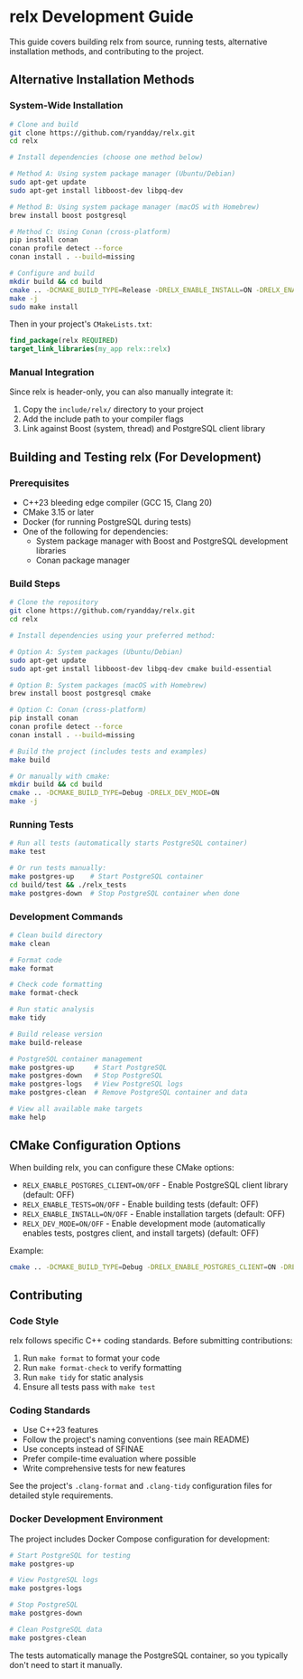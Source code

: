 # relx Development Guide

This guide covers building relx from source, running tests, alternative installation methods, and contributing to the project.

## Alternative Installation Methods

### System-Wide Installation

```bash
# Clone and build
git clone https://github.com/ryandday/relx.git
cd relx

# Install dependencies (choose one method below)

# Method A: Using system package manager (Ubuntu/Debian)
sudo apt-get update
sudo apt-get install libboost-dev libpq-dev

# Method B: Using system package manager (macOS with Homebrew)
brew install boost postgresql

# Method C: Using Conan (cross-platform)
pip install conan
conan profile detect --force
conan install . --build=missing

# Configure and build
mkdir build && cd build
cmake .. -DCMAKE_BUILD_TYPE=Release -DRELX_ENABLE_INSTALL=ON -DRELX_ENABLE_POSTGRES_CLIENT=ON
make -j
sudo make install
```

Then in your project's `CMakeLists.txt`:

```cmake
find_package(relx REQUIRED)
target_link_libraries(my_app relx::relx)
```

### Manual Integration

Since relx is header-only, you can also manually integrate it:

1. Copy the `include/relx/` directory to your project
2. Add the include path to your compiler flags
3. Link against Boost (system, thread) and PostgreSQL client library

## Building and Testing relx (For Development)

### Prerequisites

- C++23 bleeding edge compiler (GCC 15, Clang 20)
- CMake 3.15 or later
- Docker (for running PostgreSQL during tests)
- One of the following for dependencies:
  - System package manager with Boost and PostgreSQL development libraries
  - Conan package manager

### Build Steps

```bash
# Clone the repository
git clone https://github.com/ryandday/relx.git
cd relx

# Install dependencies using your preferred method:

# Option A: System packages (Ubuntu/Debian)
sudo apt-get update
sudo apt-get install libboost-dev libpq-dev cmake build-essential

# Option B: System packages (macOS with Homebrew)
brew install boost postgresql cmake

# Option C: Conan (cross-platform)
pip install conan
conan profile detect --force
conan install . --build=missing

# Build the project (includes tests and examples)
make build

# Or manually with cmake:
mkdir build && cd build
cmake .. -DCMAKE_BUILD_TYPE=Debug -DRELX_DEV_MODE=ON
make -j
```

### Running Tests

```bash
# Run all tests (automatically starts PostgreSQL container)
make test

# Or run tests manually:
make postgres-up    # Start PostgreSQL container
cd build/test && ./relx_tests
make postgres-down  # Stop PostgreSQL container when done
```

### Development Commands

```bash
# Clean build directory
make clean

# Format code
make format

# Check code formatting
make format-check

# Run static analysis
make tidy

# Build release version
make build-release

# PostgreSQL container management
make postgres-up     # Start PostgreSQL
make postgres-down   # Stop PostgreSQL  
make postgres-logs   # View PostgreSQL logs
make postgres-clean  # Remove PostgreSQL container and data

# View all available make targets
make help
```

## CMake Configuration Options

When building relx, you can configure these CMake options:

- `RELX_ENABLE_POSTGRES_CLIENT=ON/OFF` - Enable PostgreSQL client library (default: OFF)
- `RELX_ENABLE_TESTS=ON/OFF` - Enable building tests (default: OFF) 
- `RELX_ENABLE_INSTALL=ON/OFF` - Enable installation targets (default: OFF)
- `RELX_DEV_MODE=ON/OFF` - Enable development mode (automatically enables tests, postgres client, and install targets) (default: OFF)

Example:
```bash
cmake .. -DCMAKE_BUILD_TYPE=Debug -DRELX_ENABLE_POSTGRES_CLIENT=ON -DRELX_ENABLE_TESTS=ON
```

## Contributing

### Code Style

relx follows specific C++ coding standards. Before submitting contributions:

1. Run `make format` to format your code
2. Run `make format-check` to verify formatting
3. Run `make tidy` for static analysis
4. Ensure all tests pass with `make test`

### Coding Standards

- Use C++23 features
- Follow the project's naming conventions (see main README)
- Use concepts instead of SFINAE
- Prefer compile-time evaluation where possible
- Write comprehensive tests for new features

See the project's `.clang-format` and `.clang-tidy` configuration files for detailed style requirements.

### Docker Development Environment

The project includes Docker Compose configuration for development:

```bash
# Start PostgreSQL for testing
make postgres-up

# View PostgreSQL logs
make postgres-logs

# Stop PostgreSQL
make postgres-down

# Clean PostgreSQL data
make postgres-clean
```

The tests automatically manage the PostgreSQL container, so you typically don't need to start it manually. 